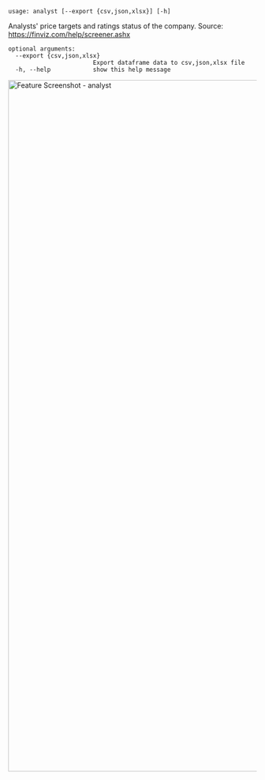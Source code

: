 ```text
usage: analyst [--export {csv,json,xlsx}] [-h]
```

Analysts' price targets and ratings status of the company. Source: https://finviz.com/help/screener.ashx
```
optional arguments:
  --export {csv,json,xlsx}
                        Export dataframe data to csv,json,xlsx file
  -h, --help            show this help message
```
<img width="1400" alt="Feature Screenshot - analyst" src="https://user-images.githubusercontent.com/85772166/140869227-6fb4b178-95c0-4342-90e6-25c0a088056c.png">

